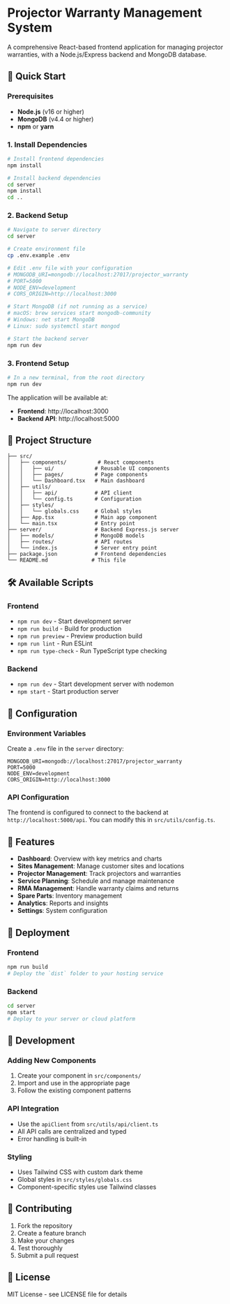 # Projector Warranty Management System

A comprehensive React-based frontend application for managing projector warranties, with a Node.js/Express backend and MongoDB database.

## 🚀 Quick Start

### Prerequisites

- **Node.js** (v16 or higher)
- **MongoDB** (v4.4 or higher)
- **npm** or **yarn**

### 1. Install Dependencies

```bash
# Install frontend dependencies
npm install

# Install backend dependencies
cd server
npm install
cd ..
```

### 2. Backend Setup

```bash
# Navigate to server directory
cd server

# Create environment file
cp .env.example .env

# Edit .env file with your configuration
# MONGODB_URI=mongodb://localhost:27017/projector_warranty
# PORT=5000
# NODE_ENV=development
# CORS_ORIGIN=http://localhost:3000

# Start MongoDB (if not running as a service)
# macOS: brew services start mongodb-community
# Windows: net start MongoDB
# Linux: sudo systemctl start mongod

# Start the backend server
npm run dev
```

### 3. Frontend Setup

```bash
# In a new terminal, from the root directory
npm run dev
```

The application will be available at:
- **Frontend**: http://localhost:3000
- **Backend API**: http://localhost:5000

## 📁 Project Structure

```
├── src/
│   ├── components/          # React components
│   │   ├── ui/             # Reusable UI components
│   │   ├── pages/          # Page components
│   │   └── Dashboard.tsx   # Main dashboard
│   ├── utils/
│   │   ├── api/            # API client
│   │   └── config.ts       # Configuration
│   ├── styles/
│   │   └── globals.css     # Global styles
│   ├── App.tsx             # Main app component
│   └── main.tsx            # Entry point
├── server/                 # Backend Express.js server
│   ├── models/             # MongoDB models
│   ├── routes/             # API routes
│   └── index.js            # Server entry point
├── package.json            # Frontend dependencies
└── README.md              # This file
```

## 🛠️ Available Scripts

### Frontend
- `npm run dev` - Start development server
- `npm run build` - Build for production
- `npm run preview` - Preview production build
- `npm run lint` - Run ESLint
- `npm run type-check` - Run TypeScript type checking

### Backend
- `npm run dev` - Start development server with nodemon
- `npm start` - Start production server

## 🔧 Configuration

### Environment Variables

Create a `.env` file in the `server` directory:

```env
MONGODB_URI=mongodb://localhost:27017/projector_warranty
PORT=5000
NODE_ENV=development
CORS_ORIGIN=http://localhost:3000
```

### API Configuration

The frontend is configured to connect to the backend at `http://localhost:5000/api`. You can modify this in `src/utils/config.ts`.

## 🎨 Features

- **Dashboard**: Overview with key metrics and charts
- **Sites Management**: Manage customer sites and locations
- **Projector Management**: Track projectors and warranties
- **Service Planning**: Schedule and manage maintenance
- **RMA Management**: Handle warranty claims and returns
- **Spare Parts**: Inventory management
- **Analytics**: Reports and insights
- **Settings**: System configuration

## 🚀 Deployment

### Frontend
```bash
npm run build
# Deploy the `dist` folder to your hosting service
```

### Backend
```bash
cd server
npm start
# Deploy to your server or cloud platform
```

## 📝 Development

### Adding New Components
1. Create your component in `src/components/`
2. Import and use in the appropriate page
3. Follow the existing component patterns

### API Integration
- Use the `apiClient` from `src/utils/api/client.ts`
- All API calls are centralized and typed
- Error handling is built-in

### Styling
- Uses Tailwind CSS with custom dark theme
- Global styles in `src/styles/globals.css`
- Component-specific styles use Tailwind classes

## 🤝 Contributing

1. Fork the repository
2. Create a feature branch
3. Make your changes
4. Test thoroughly
5. Submit a pull request

## 📄 License

MIT License - see LICENSE file for details 
